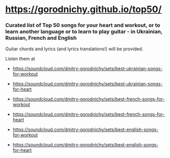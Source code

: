 # https://gorodnichy.github.io/top50/







### Curated list of Top 50 songs for your heart and workout, or to learn another language or to learn to play guitar - in Ukrainian, Russian, French and English

Guitar chords and lyrics (and lyrics translations!)  will be provided.

Listen them at 
- https://soundcloud.com/dmitry-gorodnichy/sets/best-ukrainian-songs-for-workout
- https://soundcloud.com/dmitry-gorodnichy/sets/best-ukrainian-songs-for-heart

- https://soundcloud.com/dmitry-gorodnichy/sets/best-french-songs-for-workout
- https://soundcloud.com/dmitry-gorodnichy/sets/best-french-songs-for-heart

- https://soundcloud.com/dmitry-gorodnichy/sets/best-english-songs-for-workout
- https://soundcloud.com/dmitry-gorodnichy/sets/best-english-songs-for-heart






